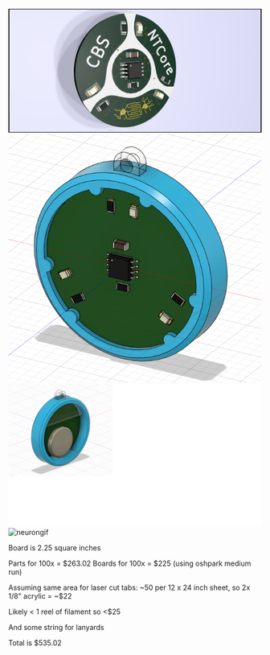 ![pcb](/cbs_badge/cbs_badge_render.png?raw=true "Rough Render")
![front](/cad_front.png?raw=true "CAD front")
![back](/cad_back.png?raw=true "CAD back")
![neurongif](/neuron_firmware.gif?raw=true "Neuron firmware")

Board is 2.25 square inches

Parts for 100x = $263.02
Boards for 100x = $225 (using oshpark medium run)

Assuming same area for laser cut tabs:
~50 per 12 x 24 inch sheet, so 2x 1/8" acrylic = ~$22

Likely < 1 reel of filament so <$25

And some string for lanyards

Total is $535.02
